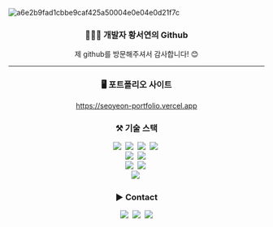 ![a6e2b9fad1cbbe9caf425a50004e0e04e0d21f7c](https://github.com/user-attachments/assets/42ccb70b-0256-450e-877e-8eec296c8c11)


<!--
**winternotseason/winternotseason** is a ✨ _special_ ✨ repository because its `README.md` (this file) appears on your GitHub profile.

Here are some ideas to get you started:

- 🔭 I’m currently working on ...
- 🌱 I’m currently learning ...
- 👯 I’m looking to collaborate on ...
- 🤔 I’m looking for help with ...
- 💬 Ask me about ...
- 📫 How to reach me: ...
- 😄 Pronouns: ...
- ⚡ Fun fact: ...
-->

<h3 align="center">👩🏻‍💻 개발자 황서연의 Github</h3>
<p align="center">제 github를 방문해주셔서 감사합니다! 😊</p>
<hr />
<p align="center"></p>
<h3 align="center">🖥️ 포트폴리오 사이트</h3>
<p align="center">
  <a href="https://seoyeon-portfolio.vercel.app/">https://seoyeon-portfolio.vercel.app</a>
</p>
<h3 align="center">⚒️ 기술 스택</h3>
<p align="center">
  <img src="https://img.shields.io/badge/Html-E34F26?style=flat-square&logo=html5&logoColor=white"/></a>&nbsp
  <img src="https://img.shields.io/badge/CSS-1572B6?style=flat-square&logo=css3&logoColor=white"/></a>&nbsp 
  <img src="https://img.shields.io/badge/Javascript-ffb13b?style=flat-square&logo=javascript&logoColor=white"/></a>&nbsp 
  <img src="https://img.shields.io/badge/Typescript-3178C6?style=flat-square&logo=typescript&logoColor=white"/></a>&nbsp 

  
  <br>
  <img src="https://img.shields.io/badge/React-61DAFB?style=flat-square&logo=react&logoColor=white"/></a>&nbsp
  <img src="https://img.shields.io/badge/NextJS-000000?style=flat-square&logo=nextdotjs&logoColor=white"/></a>&nbsp
  <br>
  <img src="https://img.shields.io/badge/TailwindCSS-06B6D4?style=flat-square&logo=tailwindcss&logoColor=white"/></a>&nbsp
  <img src="https://img.shields.io/badge/ReactQuery-FF4154?style=flat-square&logo=reactquery&logoColor=white"/></a>&nbsp
  <br>
  <img src="https://img.shields.io/badge/Mongodb-47A248?style=flat-square&logo=mongodb&logoColor=white"/></a>&nbsp 
</p>

<h3 align="center">► Contact</h3>
<p align="center">
  <a href="https://open.kakao.com/o/syobaDDg"><img src="https://img.shields.io/badge/Kakao-FFCD00?style=flat-square&logo=kakaotalk&logoColor=white&link=https://open.kakao.com/o/syobaDDg"/></a>&nbsp
   <a href="https://www.instagram.com/xitseo/"><img src="https://img.shields.io/badge/Instagram-E4405F?style=flat-square&logo=instagram&logoColor=white&link=https://www.instagram.com/xitseo/"/></a>&nbsp
  <a href="mailto:xitseo@naver.com"><img src="https://img.shields.io/badge/mail-03C75A?style=flat-square&logo=naver&logoColor=white&link=xitseo@naver.com"/></a>
</p>
